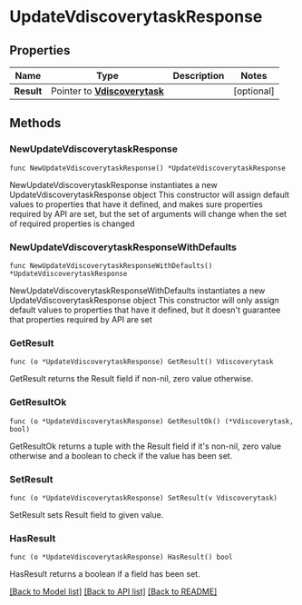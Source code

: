 # UpdateVdiscoverytaskResponse

## Properties

Name | Type | Description | Notes
------------ | ------------- | ------------- | -------------
**Result** | Pointer to [**Vdiscoverytask**](Vdiscoverytask.md) |  | [optional] 

## Methods

### NewUpdateVdiscoverytaskResponse

`func NewUpdateVdiscoverytaskResponse() *UpdateVdiscoverytaskResponse`

NewUpdateVdiscoverytaskResponse instantiates a new UpdateVdiscoverytaskResponse object
This constructor will assign default values to properties that have it defined,
and makes sure properties required by API are set, but the set of arguments
will change when the set of required properties is changed

### NewUpdateVdiscoverytaskResponseWithDefaults

`func NewUpdateVdiscoverytaskResponseWithDefaults() *UpdateVdiscoverytaskResponse`

NewUpdateVdiscoverytaskResponseWithDefaults instantiates a new UpdateVdiscoverytaskResponse object
This constructor will only assign default values to properties that have it defined,
but it doesn't guarantee that properties required by API are set

### GetResult

`func (o *UpdateVdiscoverytaskResponse) GetResult() Vdiscoverytask`

GetResult returns the Result field if non-nil, zero value otherwise.

### GetResultOk

`func (o *UpdateVdiscoverytaskResponse) GetResultOk() (*Vdiscoverytask, bool)`

GetResultOk returns a tuple with the Result field if it's non-nil, zero value otherwise
and a boolean to check if the value has been set.

### SetResult

`func (o *UpdateVdiscoverytaskResponse) SetResult(v Vdiscoverytask)`

SetResult sets Result field to given value.

### HasResult

`func (o *UpdateVdiscoverytaskResponse) HasResult() bool`

HasResult returns a boolean if a field has been set.


[[Back to Model list]](../README.md#documentation-for-models) [[Back to API list]](../README.md#documentation-for-api-endpoints) [[Back to README]](../README.md)


